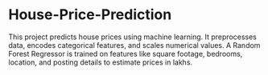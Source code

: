 # House-Price-Prediction
This project predicts house prices using machine learning. It preprocesses data, encodes categorical features, and scales numerical values. A Random Forest Regressor is trained on features like square footage, bedrooms, location, and posting details to estimate prices in lakhs.
